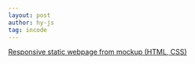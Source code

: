 ```yaml
---
layout: post
author: hy-js
tag: incode
---
```


[Responsive static webpage from mockup (HTML, CSS)](https://github.com/hy-js/Incode-Project-2)